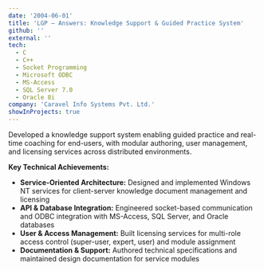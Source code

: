 ```yaml
---
date: '2004-06-01'
title: 'LGP – Answers: Knowledge Support & Guided Practice System'
github: ''
external: ''
tech:
  - C
  - C++
  - Socket Programming
  - Microsoft ODBC
  - MS-Access
  - SQL Server 7.0
  - Oracle 8i
company: 'Caravel Info Systems Pvt. Ltd.'
showInProjects: true
---
```


Developed a knowledge support system enabling guided practice and real-time coaching for end-users, with modular authoring, user management, and licensing services across distributed environments.

**Key Technical Achievements:**

- **Service-Oriented Architecture:** Designed and implemented Windows NT services for client-server knowledge document management and licensing
- **API & Database Integration:** Engineered socket-based communication and ODBC integration with MS-Access, SQL Server, and Oracle databases
- **User & Access Management:** Built licensing services for multi-role access control (super-user, expert, user) and module assignment
- **Documentation & Support:** Authored technical specifications and maintained design documentation for service modules

